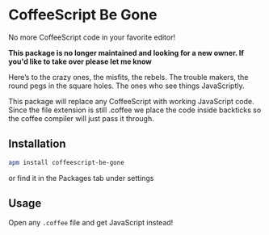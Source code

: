 # CoffeeScript Be Gone

No more CoffeeScript code in your favorite editor!

**This package is no longer maintained and looking for a new owner. If you'd like to take over please let me know**

Here’s to the crazy ones, the misfits, the rebels. The trouble makers, the round pegs in the square holes. The ones who see things JavaScriptly.

This package will replace any CoffeeScript with working JavaScript code. Since the file extension is still .coffee we place the code inside backticks so the coffee compiler will just pass it through.

## Installation

```sh
apm install coffeescript-be-gone
```
or find it in the Packages tab under settings

## Usage

Open any `.coffee` file and get JavaScript instead!
